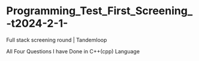 # Programming_Test_First_Screening_-t2024-2-1-
Full stack screening round | Tandemloop

All Four Questions I have Done in C++(cpp) Language
